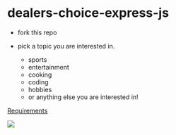 # dealers-choice-express-js

- fork this repo

- pick a topic you are interested in.
  - sports
  - entertainment
  - cooking
  - coding
  - hobbies
  - or anything else you are interested in!

<a href='https://github.com/FullstackAcademy/dealers-choice-express-js/blob/main/checklist.txt'>Requirements</a>


<img src='https://github.com/FullstackAcademy/dealers-choice-express-js/blob/main/Screen%20Shot%202022-05-06%20at%207.48.12%20AM.png' />

